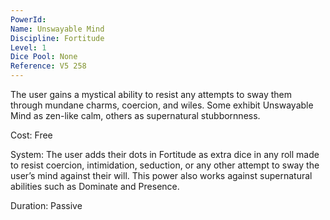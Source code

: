 ```yaml
---
PowerId: 
Name: Unswayable Mind
Discipline: Fortitude
Level: 1
Dice Pool: None
Reference: V5 258
---
```

The user gains a mystical ability to resist any attempts to sway them through mundane charms, coercion, and wiles. Some exhibit Unswayable Mind as zen-like calm, others as supernatural stubbornness.   

Cost: Free   

System: The user adds their dots in Fortitude as extra dice in any roll made to resist coercion, intimidation, seduction, or any other attempt to sway the user’s mind against their will. This power also works against supernatural abilities such as Dominate and Presence.   

Duration: Passive
